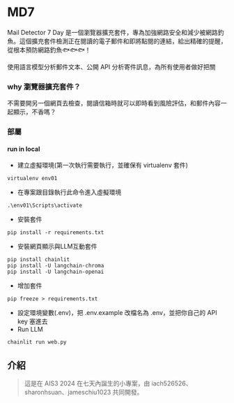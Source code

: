 # MD7

Mail Detector 7 Day 是一個瀏覽器擴充套件，專為加強網路安全和減少被網路釣魚。這個擴充套件檢測正在閱讀的電子郵件和即將點閱的連結，給出精確的提醒，從根本預防網路釣魚🐟🐟🐟！

使用語言模型分析郵件文本、公開 API 分析寄件訊息，為所有使用者做好把關



### why 瀏覽器擴充套件？
不需要開另一個網頁去檢查，閱讀信箱時就可以即時看到風險評估，和郵件內容一起顯示，不香嗎？


### 部屬
#### run in local
- 建立虛擬環境(第一次執行需要執行，並確保有 virtualenv 套件)
```
virtualenv env01
```
- 在專案跟目錄執行此命令進入虛擬環境
```
.\env01\Scripts\activate
```
- 安裝套件
```
pip install -r requirements.txt
```
- 安裝網頁顯示與LLM互動套件
```
pip install chainlit
pip install -U langchain-chroma
pip install -U langchain-openai
```

- 增加套件
```
pip freeze > requirements.txt
```
- 設定環境變數(.env)，把 .env.example 改檔名為 .env，並把你自己的 API key 塞進去
- Run LLM
```
chainlit run web.py
```


## 介紹
> 這是在 AIS3 2024 在七天內誕生的小專案，由 iach526526、sharonhsuan、jameschiu1023 共同開發。


